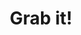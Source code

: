 ---
layout: single
permalink: /grabit/
title: Grab it!
header:
  overlay_color: "#00aa00"
  overlay_image: /assets/images/grabit.jpg
---